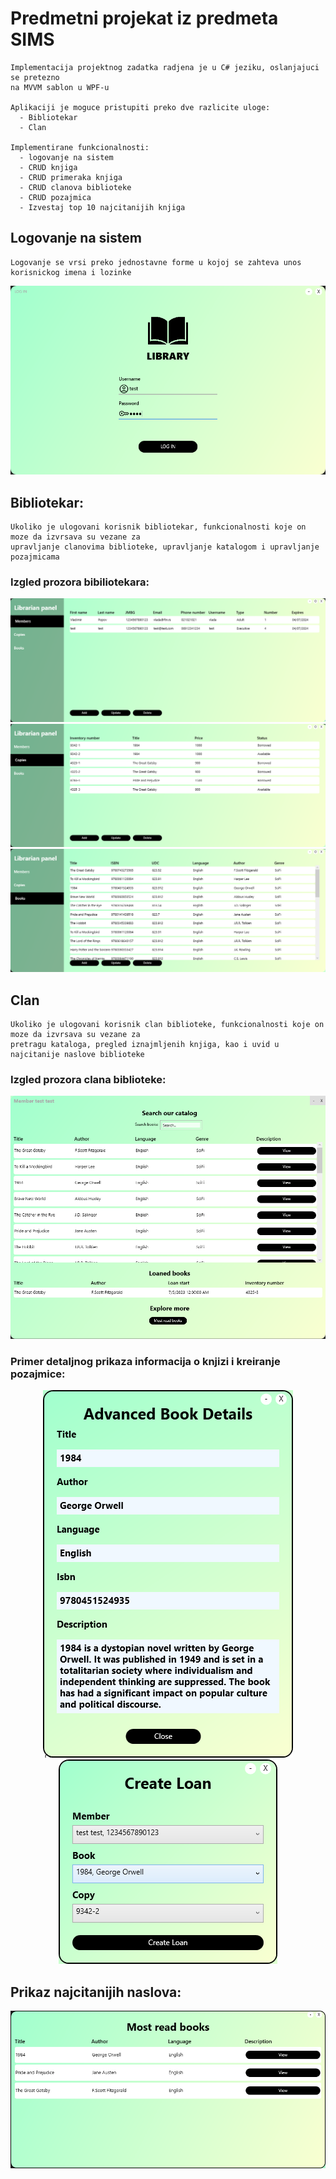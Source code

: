 # Predmetni projekat iz predmeta SIMS

    Implementacija projektnog zadatka radjena je u C# jeziku, oslanjajuci se pretezno 
    na MVVM sablon u WPF-u

    Aplikaciji je moguce pristupiti preko dve razlicite uloge:
      - Bibliotekar
      - Clan

    Implementirane funkcionalnosti: 
      - logovanje na sistem
      - CRUD knjiga
      - CRUD primeraka knjiga
      - CRUD clanova biblioteke
      - CRUD pozajmica
      - Izvestaj top 10 najcitanijih knjiga

## Logovanje na sistem
    Logovanje se vrsi preko jednostavne forme u kojoj se zahteva unos korisnickog imena i lozinke

<div align="center">
  <img src="img/image.png" alt="Login forma" />
</div>

## Bibliotekar:
    Ukoliko je ulogovani korisnik bibliotekar, funkcionalnosti koje on moze da izvrsava su vezane za 
    upravljanje clanovima biblioteke, upravljanje katalogom i upravljanje pozajmicama
    
### Izgled prozora bibiliotekara:
<div align="center">
  <img src="img/image2.png" alt="Upravljanje clanovima" />
  <img src="img/image3.png" alt="Upravljanje primercima" />
  <img src="img/image4.png" alt="Upravljanje naslovima" />
</div>

## Clan
    Ukoliko je ulogovani korisnik clan biblioteke, funkcionalnosti koje on moze da izvrsava su vezane za 
    pretragu kataloga, pregled iznajmljenih knjiga, kao i uvid u najcitanije naslove biblioteke

### Izgled prozora clana biblioteke:
<div align="center">
  <img src="img/image5.png" alt="Upravljanje naslovima" />
</div>

### Primer detaljnog prikaza informacija o knjizi i kreiranje pozajmice:
<div align="center">
  <img src="img/image6.png" alt="Detaljne informacije knjige"/>
  <img src="img/image7.png" alt="Kreiranje pozajmice" />
</div>

## Prikaz najcitanijih naslova:

<div align="center">
  <img src="img/image8.png" alt="Najcitaniji naslovi" />
</div>

